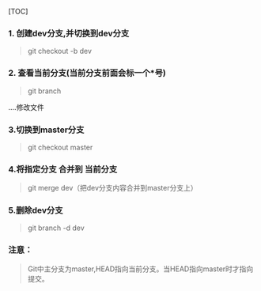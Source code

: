 [TOC]

### 1. 创建dev分支,并切换到dev分支

> git checkout -b dev

### 2. 查看当前分支(当前分支前面会标一个*号)

> git branch

....修改文件

### 3.切换到master分支

> git checkout master

### 4.将指定分支 合并到 当前分支

> git merge dev（把dev分支内容合并到master分支上）

### 5.删除dev分支

> git branch -d dev



### 注意：

> Git中主分支为master,HEAD指向当前分支。当HEAD指向master时才指向提交。


